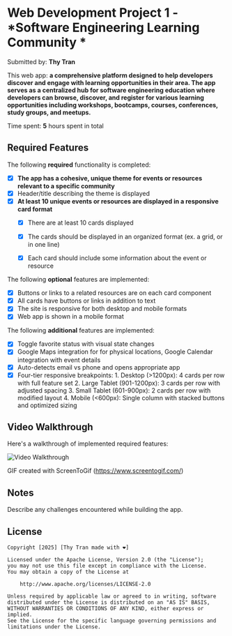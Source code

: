 # Web Development Project 1 - *Software Engineering Learning Community *

Submitted by: **Thy Tran**

This web app: **a comprehensive platform designed to help developers discover and engage with learning opportunities in their area. The app serves as a centralized hub for software engineering education where developers can browse, discover, and register for various learning opportunities including workshops, bootcamps, courses, conferences, study groups, and meetups.**

Time spent: **5** hours spent in total

## Required Features

The following **required** functionality is completed:

- [x] **The app has a cohesive, unique theme for events or resources relevant to a specific community**
- [x] Header/title describing the theme is displayed
- [x] **At least 10 unique events or resources are displayed in a responsive card format**
  - [x] There are at least 10 cards displayed 
  - [x] The cards should be displayed in an organized format (ex. a grid, or in one line)
  - [x] Each card should include some information about the event or resource


The following **optional** features are implemented:

- [x] Buttons or links to a related resources are on each card component
- [x] All cards have buttons or links in addition to text
- [x] The site is responsive for both desktop and mobile formats
- [x] Web app is shown in a mobile format

The following **additional** features are implemented:

* [x] Toggle favorite status with visual state changes
* [x] Google Maps integration for for physical locations, Google Calendar integration with event details
* [x] Auto-detects email vs phone and opens appropriate app
* [x] Four-tier responsive breakpoints:
      1. Desktop (>1200px): 4 cards per row with full feature set
      2. Large Tablet (901-1200px): 3 cards per row with adjusted spacing
      3. Small Tablet (601-900px): 2 cards per row with modified layout
      4. Mobile (<600px): Single column with stacked buttons and optimized sizing

## Video Walkthrough

Here's a walkthrough of implemented required features:

<img src='assets/Project1CodePath.gif' title='Video Walkthrough' width='' alt='Video Walkthrough' />

<!-- Replace this with whatever GIF tool you used! -->
GIF created with ScreenToGif (https://www.screentogif.com/)


## Notes

Describe any challenges encountered while building the app.

## License

    Copyright [2025] [Thy Tran made with ❤️]

    Licensed under the Apache License, Version 2.0 (the "License");
    you may not use this file except in compliance with the License.
    You may obtain a copy of the License at

        http://www.apache.org/licenses/LICENSE-2.0

    Unless required by applicable law or agreed to in writing, software
    distributed under the License is distributed on an "AS IS" BASIS,
    WITHOUT WARRANTIES OR CONDITIONS OF ANY KIND, either express or implied.
    See the License for the specific language governing permissions and
    limitations under the License.
